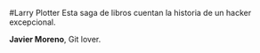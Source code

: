 #Larry Plotter
Esta saga de libros cuentan la historia de un hacker excepcional.

**Javier Moreno**, Git lover.

